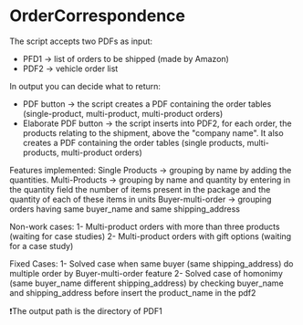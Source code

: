 # OrderCorrespondence
The script accepts two PDFs as input:
- PFD1 -> list of orders to be shipped (made by Amazon)
- PDF2 -> vehicle order list

In output you can decide what to return:
- PDF button -> the script creates a PDF containing the order tables (single-product, multi-product, multi-product orders)
- Elaborate PDF button -> the script inserts into PDF2, for each order, the products relating to the shipment, above the "company name". It also creates a PDF containing the order tables (single products, multi-products, multi-product orders)

Features implemented:
Single Products -> grouping by name by adding the quantities.
Multi-Products -> grouping by name and quantity by entering in the quantity field the number of items present in the package and the quantity of each of these items in units
Buyer-multi-order -> grouping orders having same buyer_name and same shipping_address

Non-work cases:
1- Multi-product orders with more than three products (waiting for case studies)
2- Multi-product orders with gift options (waiting for a case study)

Fixed Cases:
1- Solved case when same buyer (same shipping_address) do multiple order by Buyer-multi-order feature
2- Solved case of homonimy (same buyer_name different shipping_address) by checking buyer_name and shipping_address before insert the product_name in the pdf2

:heavy_exclamation_mark:The output path is the directory of PDF1
